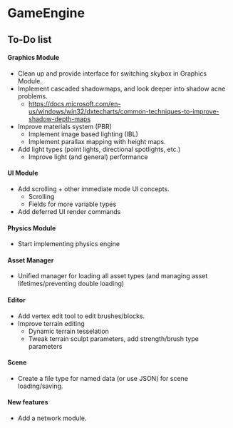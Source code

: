# GameEngine

## To-Do list

#### Graphics Module
- Clean up and provide interface for switching skybox in Graphics Module.
- Implement cascaded shadowmaps, and look deeper into shadow acne problems.
  - https://docs.microsoft.com/en-us/windows/win32/dxtecharts/common-techniques-to-improve-shadow-depth-maps 
- Improve materials system (PBR)
  - Implement image based lighting (IBL)
  - Implement parallax mapping with height maps.
- Add light types (point lights, directional spotlights, etc.)
  - Improve light (and general) performance
#### UI Module
- Add scrolling + other immediate mode UI concepts.
  - Scrolling
  - Fields for more variable types
- Add deferred UI render commands
#### Physics Module
- Start implementing physics engine
#### Asset Manager
- Unified manager for loading all asset types (and managing asset lifetimes/preventing double loading)
#### Editor
- Add vertex edit tool to edit brushes/blocks.
- Improve terrain editing
  - Dynamic terrain tesselation
  - Tweak terrain sculpt parameters, add strength/brush type parameters
#### Scene
- Create a file type for named data (or use JSON) for scene loading/saving.
#### New features
- Add a network module.
